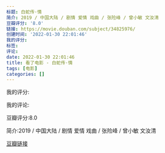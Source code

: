 ```yaml
---
标题: 白蛇传·情
简介: 2019 / 中国大陆 / 剧情 爱情 戏曲 / 张险峰 / 曾小敏 文汝清
豆瓣评分: '8.0'
链接: https://movie.douban.com/subject/34825976/
创建时间: '2022-01-30 22:01:46'
我的评分:
标签:
评论:
date: 2022-01-30 22:01:46
title: 看了电影 - 白蛇传·情
tags: [电影]
categories: []
---
```


我的评分:

我的评论:

豆瓣评分:8.0

简介:2019 / 中国大陆 / 剧情 爱情 戏曲 / 张险峰 / 曾小敏 文汝清

[豆瓣链接](https://movie.douban.com/subject/34825976/)

